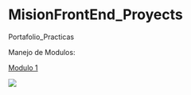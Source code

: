 # MisionFrontEnd_Proyects
Portafolio_Practicas


Manejo de Modulos:

[Modulo 1](Modulo1)

  <a href="Modulo1"><img src="https://img.shields.io/badge/MODULO-%20%20UNO%20-brightgreen?style=for-the-badge"/> </a>
